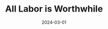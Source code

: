 ---
title: 'All Labor is Worthwhile'
date: '2024-03-01'
readTime: '4 min read'
summary: 'A reflection on the value of all labor, no matter how menial or insignificant it may seem.'
---